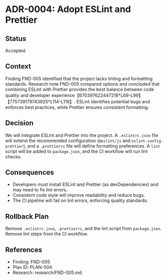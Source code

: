 # ADR-0004: Adopt ESLint and Prettier

## Status
Accepted

## Context

Finding FND-005 identified that the project lacks linting and formatting
standards. Research note FND-005 compared options and concluded that combining
ESLint with Prettier provides the best balance between code quality and
developer experience【670397622447218†L69-L99】【775739179743925†L114-L116】.
ESLint identifies potential bugs and enforces best practices, while Prettier
ensures consistent formatting.

## Decision

We will integrate ESLint and Prettier into the project. A `.eslintrc.json`
file will extend the recommended configuration (`@eslint/js` and
`eslint-config-prettier`), and a `.prettierrc` file will define formatting
preferences. A `lint` script will be added to `package.json`, and the CI
workflow will run lint checks.

## Consequences

* Developers must install ESLint and Prettier (as devDependencies) and may need to
  fix lint errors.
* Consistent code style will improve readability and reduce bugs.
* The CI pipeline will fail on lint errors, enforcing quality standards.

## Rollback Plan

Remove `.eslintrc.json`, `.prettierrc`, and the lint script from
`package.json`. Remove lint steps from the CI workflow.

## References

* Finding: FND-005
* Plan ID: PLAN-004
* Research: research/FND-005.md